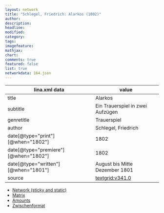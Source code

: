 ```yaml
---
layout: network
title: "Schlegel, Friedrich: Alarkos (1802)"
author:
description:
headline:
modified:
category:
tags:
imagefeature: 
mathjax: 
chart: 
comments: true
featured: false
list: true
networkdata: 164.json
---
```

lina.xml data  | value
------------- | -------------
title|Alarkos
subtitle|Ein Trauerspiel in zwei Aufzügen
genretitle|Trauerspiel
author|Schlegel, Friedrich
date[@type="print"][@when="1802"]|1802
date[@type="premiere"][@when="1802"]|1802
date[@type="written"][@when="1801"]|August bis Mitte Dezember 1801
source|[textgrid:v341.0](https://textgridlab.org/1.0/tgcrud-public/rest/textgrid:v341.0/data)



* [Network (sticky and static)](/network164)
* [Matrix](/matrix164)
* [Amounts](/amounts164)
* [Zwischenformat](/lina164 )
